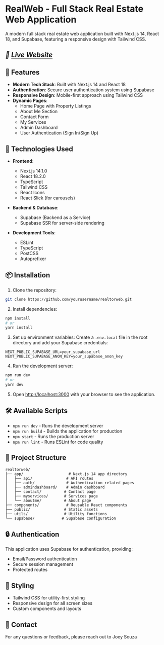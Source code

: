 # RealWeb - Full Stack Real Estate Web Application

A modern full stack real estate web application built with Next.js 14, React 18, and Supabase, featuring a responsive design with Tailwind CSS.

## *🔗 [Live Website](https://realtorweb.vercel.app)*
## 🌟 Features

- **Modern Tech Stack**: Built with Next.js 14 and React 18
- **Authentication**: Secure user authentication system using Supabase
- **Responsive Design**: Mobile-first approach using Tailwind CSS
- **Dynamic Pages**:
  - Home Page with Property Listings
  - About Me Section
  - Contact Form
  - My Services
  - Admin Dashboard
  - User Authentication (Sign In/Sign Up)

## 🚀 Technologies Used

- **Frontend**:
  - Next.js 14.1.0
  - React 18.2.0
  - TypeScript
  - Tailwind CSS
  - React Icons
  - React Slick (for carousels)

- **Backend & Database**:
  - Supabase (Backend as a Service)
  - Supabase SSR for server-side rendering

- **Development Tools**:
  - ESLint
  - TypeScript
  - PostCSS
  - Autoprefixer

## 📦 Installation

1. Clone the repository:
```bash
git clone https://github.com/yourusername/realtorweb.git
```

2. Install dependencies:
```bash
npm install
# or
yarn install
```

3. Set up environment variables:
Create a `.env.local` file in the root directory and add your Supabase credentials:
```env
NEXT_PUBLIC_SUPABASE_URL=your_supabase_url
NEXT_PUBLIC_SUPABASE_ANON_KEY=your_supabase_anon_key
```

4. Run the development server:
```bash
npm run dev
# or
yarn dev
```

5. Open [http://localhost:3000](http://localhost:3000) with your browser to see the application.

## 🛠️ Available Scripts

- `npm run dev` - Runs the development server
- `npm run build` - Builds the application for production
- `npm start` - Runs the production server
- `npm run lint` - Runs ESLint for code quality

## 📱 Project Structure

```
realtorweb/
├── app/                    # Next.js 14 app directory
│   ├── api/               # API routes
│   ├── auth/              # Authentication related pages
│   ├── admindashboard/    # Admin dashboard
│   ├── contact/          # Contact page
│   ├── myservices/       # Services page
│   └── aboutme/          # About page
├── components/            # Reusable React components
├── public/               # Static assets
├── utils/                # Utility functions
└── supabase/            # Supabase configuration
```

## 🔒 Authentication

This application uses Supabase for authentication, providing:
- Email/Password authentication
- Secure session management
- Protected routes

## 🎨 Styling

- Tailwind CSS for utility-first styling
- Responsive design for all screen sizes
- Custom components and layouts

## 👥 Contact

For any questions or feedback, please reach out to Joey Souza
